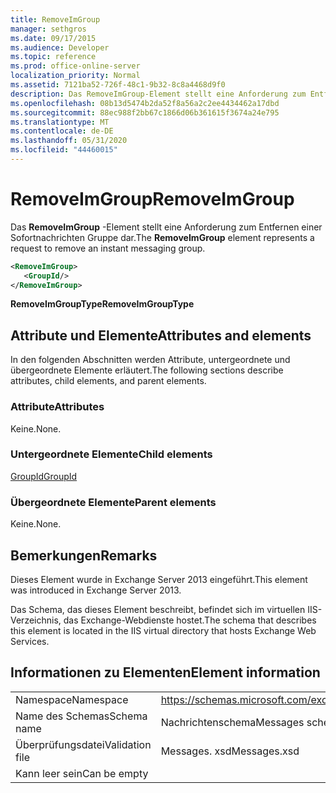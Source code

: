 ```yaml
---
title: RemoveImGroup
manager: sethgros
ms.date: 09/17/2015
ms.audience: Developer
ms.topic: reference
ms.prod: office-online-server
localization_priority: Normal
ms.assetid: 7121ba52-726f-48c1-9b32-8c8a4468d9f0
description: Das RemoveImGroup-Element stellt eine Anforderung zum Entfernen einer Sofortnachrichten Gruppe dar.
ms.openlocfilehash: 08b13d5474b2da52f8a56a2c2ee4434462a17dbd
ms.sourcegitcommit: 88ec988f2bb67c1866d06b361615f3674a24e795
ms.translationtype: MT
ms.contentlocale: de-DE
ms.lasthandoff: 05/31/2020
ms.locfileid: "44460015"
---
```

# <a name="removeimgroup"></a><span data-ttu-id="86f8e-103">RemoveImGroup</span><span class="sxs-lookup"><span data-stu-id="86f8e-103">RemoveImGroup</span></span>

<span data-ttu-id="86f8e-104">Das **RemoveImGroup** -Element stellt eine Anforderung zum Entfernen einer Sofortnachrichten Gruppe dar.</span><span class="sxs-lookup"><span data-stu-id="86f8e-104">The **RemoveImGroup** element represents a request to remove an instant messaging group.</span></span> 
  
```XML
<RemoveImGroup>
   <GroupId/>
</RemoveImGroup>
```

 <span data-ttu-id="86f8e-105">**RemoveImGroupType**</span><span class="sxs-lookup"><span data-stu-id="86f8e-105">**RemoveImGroupType**</span></span>
## <a name="attributes-and-elements"></a><span data-ttu-id="86f8e-106">Attribute und Elemente</span><span class="sxs-lookup"><span data-stu-id="86f8e-106">Attributes and elements</span></span>

<span data-ttu-id="86f8e-107">In den folgenden Abschnitten werden Attribute, untergeordnete und übergeordnete Elemente erläutert.</span><span class="sxs-lookup"><span data-stu-id="86f8e-107">The following sections describe attributes, child elements, and parent elements.</span></span>
  
### <a name="attributes"></a><span data-ttu-id="86f8e-108">Attribute</span><span class="sxs-lookup"><span data-stu-id="86f8e-108">Attributes</span></span>

<span data-ttu-id="86f8e-109">Keine.</span><span class="sxs-lookup"><span data-stu-id="86f8e-109">None.</span></span>
  
### <a name="child-elements"></a><span data-ttu-id="86f8e-110">Untergeordnete Elemente</span><span class="sxs-lookup"><span data-stu-id="86f8e-110">Child elements</span></span>

[<span data-ttu-id="86f8e-111">GroupId</span><span class="sxs-lookup"><span data-stu-id="86f8e-111">GroupId</span></span>](groupid.md)
  
### <a name="parent-elements"></a><span data-ttu-id="86f8e-112">Übergeordnete Elemente</span><span class="sxs-lookup"><span data-stu-id="86f8e-112">Parent elements</span></span>

<span data-ttu-id="86f8e-113">Keine.</span><span class="sxs-lookup"><span data-stu-id="86f8e-113">None.</span></span>
  
## <a name="remarks"></a><span data-ttu-id="86f8e-114">Bemerkungen</span><span class="sxs-lookup"><span data-stu-id="86f8e-114">Remarks</span></span>

<span data-ttu-id="86f8e-115">Dieses Element wurde in Exchange Server 2013 eingeführt.</span><span class="sxs-lookup"><span data-stu-id="86f8e-115">This element was introduced in Exchange Server 2013.</span></span>
  
<span data-ttu-id="86f8e-116">Das Schema, das dieses Element beschreibt, befindet sich im virtuellen IIS-Verzeichnis, das Exchange-Webdienste hostet.</span><span class="sxs-lookup"><span data-stu-id="86f8e-116">The schema that describes this element is located in the IIS virtual directory that hosts Exchange Web Services.</span></span>
  
## <a name="element-information"></a><span data-ttu-id="86f8e-117">Informationen zu Elementen</span><span class="sxs-lookup"><span data-stu-id="86f8e-117">Element information</span></span>

|||
|:-----|:-----|
|<span data-ttu-id="86f8e-118">Namespace</span><span class="sxs-lookup"><span data-stu-id="86f8e-118">Namespace</span></span>  <br/> |https://schemas.microsoft.com/exchange/services/2006/messages  <br/> |
|<span data-ttu-id="86f8e-119">Name des Schemas</span><span class="sxs-lookup"><span data-stu-id="86f8e-119">Schema name</span></span>  <br/> |<span data-ttu-id="86f8e-120">Nachrichtenschema</span><span class="sxs-lookup"><span data-stu-id="86f8e-120">Messages schema</span></span>  <br/> |
|<span data-ttu-id="86f8e-121">Überprüfungsdatei</span><span class="sxs-lookup"><span data-stu-id="86f8e-121">Validation file</span></span>  <br/> |<span data-ttu-id="86f8e-122">Messages. xsd</span><span class="sxs-lookup"><span data-stu-id="86f8e-122">Messages.xsd</span></span>  <br/> |
|<span data-ttu-id="86f8e-123">Kann leer sein</span><span class="sxs-lookup"><span data-stu-id="86f8e-123">Can be empty</span></span>  <br/> ||
   

